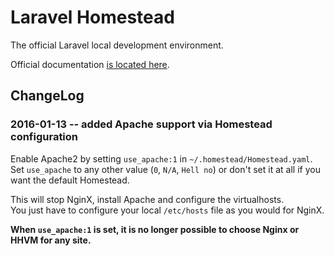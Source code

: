 # Laravel Homestead

The official Laravel local development environment.

Official documentation [is located here](http://laravel.com/docs/homestead).

## ChangeLog

### 2016-01-13 -- added Apache support via Homestead configuration

Enable Apache2 by setting `use_apache:1` in `~/.homestead/Homestead.yaml`.  
Set `use_apache` to any other value (`0`, `N/A`, `Hell no`) or don't set it at all if you want the default Homestead.

This will stop NginX, install Apache and configure the virtualhosts.  
You just have to configure your local `/etc/hosts` file as you would for NginX.

**When `use_apache:1` is set, it is no longer possible to choose Nginx or HHVM for any site.**